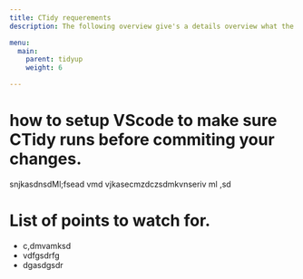 ```yaml
---
title: CTidy requerements
description: The following overview give's a details overview what the CTidy requerements are.

menu:
  main:
    parent: tidyup
    weight: 6

---
```



# how to setup VScode to make sure CTidy runs before commiting your changes.

 snjkasdnsdMl;fsead vmd vjkasecmzdczsdmkvnseriv ml  ,sd


# List of points to watch for.

- c,dmvamksd
- vdfgsdrfg
- dgasdgsdr